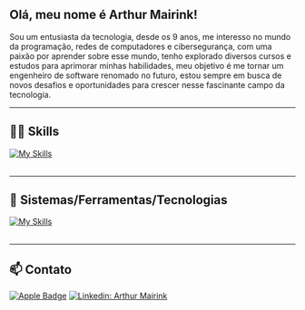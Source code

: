 ## Olá, meu nome é Arthur Mairink!

Sou um entusiasta da tecnologia,
desde os 9 anos, me interesso no mundo da programação, redes de computadores e cibersegurança,
com uma paixão por aprender sobre esse mundo, tenho explorado diversos cursos e estudos para aprimorar minhas habilidades,
meu objetivo é me tornar um engenheiro de software renomado no futuro,
estou sempre em busca de novos desafios e oportunidades para crescer nesse fascinante campo da tecnologia.

---

## 👨‍💻 Skills

[![My Skills](https://skillicons.dev/icons?i=python,lua,javascript,html,css)](https://skillicons.dev)<br><br>

---

## 🔧 Sistemas/Ferramentas/Tecnologias
[![My Skills](https://skillicons.dev/icons?i=windows,kali,vscode,mysql,nodejs,github,figma,bash,bootstrap,git,react)](https://skillicons.dev)<br><br>

---

## 📫 Contato

[![Apple Badge](https://img.shields.io/badge/-arthurmairink@icloud.com-006bed?style=flat-square&logo=Gmail&logoColor=white&link=mailto:{af.mairink@gmail.com})](mailto:{af.mairink@gmail.com})
[![Linkedin: Arthur Mairink](https://img.shields.io/badge/-ArthurMairink-blue?style=flat-square&logo=Linkedin&logoColor=white&link=https://www.linkedin.com/in/arthur-mairink/-b7356a2b6/)](https://www.linkedin.com/in/arthur-mairink/)
